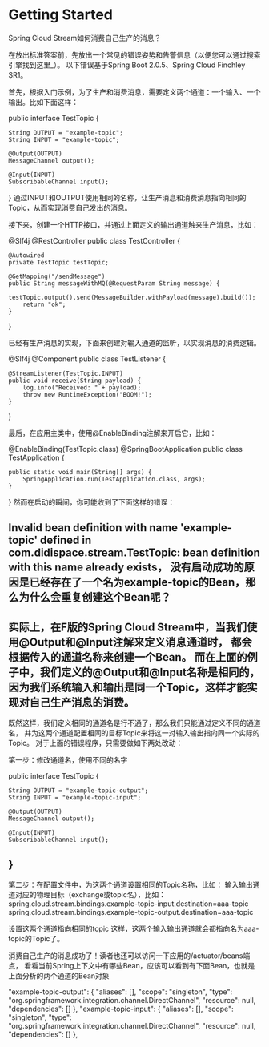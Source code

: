 # Getting Started
Spring Cloud Stream如何消费自己生产的消息？

在放出标准答案前，先放出一个常见的错误姿势和告警信息（以便您可以通过搜索引擎找到这里_）。
以下错误基于Spring Boot 2.0.5、Spring Cloud Finchley SR1。

首先，根据入门示例，为了生产和消费消息，需要定义两个通道：一个输入、一个输出。比如下面这样：

public interface TestTopic {

    String OUTPUT = "example-topic";
    String INPUT = "example-topic";

    @Output(OUTPUT)
    MessageChannel output();

    @Input(INPUT)
    SubscribableChannel input();

}
通过INPUT和OUTPUT使用相同的名称，让生产消息和消费消息指向相同的Topic，从而实现消费自己发出的消息。



接下来，创建一个HTTP接口，并通过上面定义的输出通道触来生产消息，比如：

@Slf4j
@RestController
public class TestController {

    @Autowired
    private TestTopic testTopic;

    @GetMapping("/sendMessage")
    public String messageWithMQ(@RequestParam String message) {
        testTopic.output().send(MessageBuilder.withPayload(message).build());
        return "ok";
    }

}

已经有生产消息的实现，下面来创建对输入通道的监听，以实现消息的消费逻辑。

@Slf4j
@Component
public class TestListener {

    @StreamListener(TestTopic.INPUT)
    public void receive(String payload) {
        log.info("Received: " + payload);
        throw new RuntimeException("BOOM!");
    }

}


最后，在应用主类中，使用@EnableBinding注解来开启它，比如：

@EnableBinding(TestTopic.class)
@SpringBootApplication
public class TestApplication {

    public static void main(String[] args) {
        SpringApplication.run(TestApplication.class, args);
    }

}
然而在启动的瞬间，你可能收到了下面这样的错误：

Invalid bean definition with name 'example-topic' defined in com.didispace.stream.TestTopic: 
bean definition with this name already exists，
没有启动成功的原因是已经存在了一个名为example-topic的Bean，那么为什么会重复创建这个Bean呢？
--------------------- 

实际上，在F版的Spring Cloud Stream中，当我们使用@Output和@Input注解来定义消息通道时，
都会根据传入的通道名称来创建一个Bean。
而在上面的例子中，我们定义的@Output和@Input名称是相同的，
因为我们系统输入和输出是同一个Topic，这样才能实现对自己生产消息的消费。
--------------------- 


既然这样，我们定义相同的通道名是行不通了，那么我们只能通过定义不同的通道名，
并为这两个通道配置相同的目标Topic来将这一对输入输出指向同一个实际的Topic。
对于上面的错误程序，只需要做如下两处改动：

第一步：修改通道名，使用不同的名字

public interface TestTopic {

    String OUTPUT = "example-topic-output";
    String INPUT = "example-topic-input";

    @Output(OUTPUT)
    MessageChannel output();

    @Input(INPUT)
    SubscribableChannel input();

}
--------------------- 
第二步：在配置文件中，为这两个通道设置相同的Topic名称，比如： 输入输出通道对应的物理目标（exchange或topic名），比如：
spring.cloud.stream.bindings.example-topic-input.destination=aaa-topic
spring.cloud.stream.bindings.example-topic-output.destination=aaa-topic

设置这两个通道指向相同的topic  这样，这两个输入输出通道就会都指向名为aaa-topic的Topic了。


消费自己生产的消息成功了！读者也还可以访问一下应用的/actuator/beans端点，
看看当前Spring上下文中有哪些Bean，应该可以看到有下面Bean，也就是上面分析的两个通道的Bean对象


"example-topic-output": {
    "aliases": [],
    "scope": "singleton",
    "type": "org.springframework.integration.channel.DirectChannel",
    "resource": null,
    "dependencies": []
},
"example-topic-input": {
    "aliases": [],
    "scope": "singleton",
    "type": "org.springframework.integration.channel.DirectChannel",
    "resource": null,
    "dependencies": []
},        

